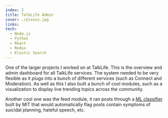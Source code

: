 ```yaml
---
index: 2
title: TalkLife Admin
cover: ./plexus.jpg
links:
tech:
  - Node.js
  - Python
  - React
  - Redux
  - Elastic Search
---
```

One of the larger projects I worked on at TalkLife. This is the overview and admin dashboard for all TalkLife services. The system needed to be very flexible as it plugs into a bunch of different services (such as Connect and Moderation). As well as this I also built a bunch of cool modules, such as a visualization to display live trending topics across the community.

Another cool one was the feed module, it ran posts through a [ML classifier](https://talklife.co/research) built by MIT that would automatically flag posts contain symptoms of suicidal planning, hateful speech, etc.
